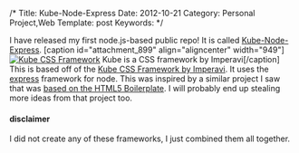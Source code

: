 /*
Title: Kube-Node-Express
Date: 2012-10-21
Category: Personal Project,Web
Template: post
Keywords: 
*/

I have released my first node.js-based public repo! It is called
[Kube-Node-Express](https://github.com/james2doyle/kube-node-express "Kube-Node-Express").
[caption id="attachment\_899" align="aligncenter" width="949"][![Kube
CSS
Framework](http://ohdoylerules.com/wp-content/uploads/2012/10/Screen-Shot-2012-10-20-at-3.46.33-PM11.png "Kube CSS Framework")](http://imperavi.com/kube/)
Kube is a CSS framework by Imperavi[/caption] This is based off of the
[Kube CSS Framework by
Imperavi](http://imperavi.com/kube/ "Kube CSS Framework"). It uses the
[express](http://expressjs.com/ "expressjs") framework for node. This
was inspired by a similar project I saw that was [based on the HTML5
Boilerplate](https://github.com/robrighter/node-boilerplate "node-boilerplate").
I will probably end up stealing more ideas from that project too.

#### disclaimer

I did not create any of these frameworks, I just combined them all
together.
